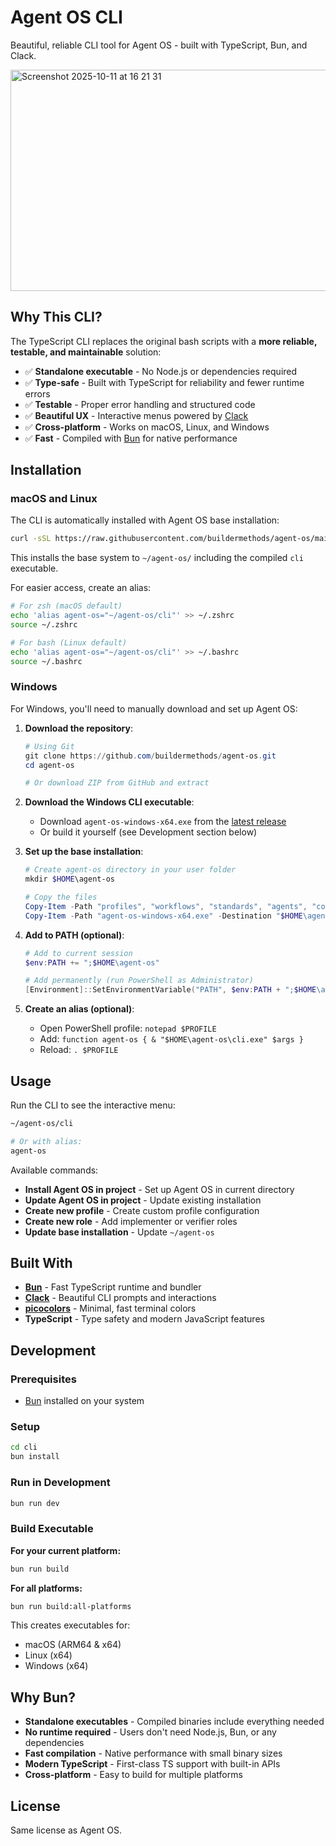 # Agent OS CLI

Beautiful, reliable CLI tool for Agent OS - built with TypeScript, Bun, and Clack.

<img width="587" height="354" alt="Screenshot 2025-10-11 at 16 21 31" src="https://github.com/user-attachments/assets/646b0c2f-d0a7-41ba-bab4-1f2bdfa0a8ac" />

## Why This CLI?

The TypeScript CLI replaces the original bash scripts with a **more reliable, testable, and maintainable** solution:

- ✅ **Standalone executable** - No Node.js or dependencies required
- ✅ **Type-safe** - Built with TypeScript for reliability and fewer runtime errors
- ✅ **Testable** - Proper error handling and structured code
- ✅ **Beautiful UX** - Interactive menus powered by [Clack](https://www.clack.cc/)
- ✅ **Cross-platform** - Works on macOS, Linux, and Windows
- ✅ **Fast** - Compiled with [Bun](https://bun.sh) for native performance

## Installation

### macOS and Linux

The CLI is automatically installed with Agent OS base installation:

```bash
curl -sSL https://raw.githubusercontent.com/buildermethods/agent-os/main/install.sh | bash
```

This installs the base system to `~/agent-os/` including the compiled `cli` executable.

For easier access, create an alias:

```bash
# For zsh (macOS default)
echo 'alias agent-os="~/agent-os/cli"' >> ~/.zshrc
source ~/.zshrc

# For bash (Linux default)
echo 'alias agent-os="~/agent-os/cli"' >> ~/.bashrc
source ~/.bashrc
```

### Windows

For Windows, you'll need to manually download and set up Agent OS:

1. **Download the repository**:
   ```powershell
   # Using Git
   git clone https://github.com/buildermethods/agent-os.git
   cd agent-os

   # Or download ZIP from GitHub and extract
   ```

2. **Download the Windows CLI executable**:
   - Download `agent-os-windows-x64.exe` from the [latest release](https://github.com/buildermethods/agent-os/releases)
   - Or build it yourself (see Development section below)

3. **Set up the base installation**:
   ```powershell
   # Create agent-os directory in your user folder
   mkdir $HOME\agent-os

   # Copy the files
   Copy-Item -Path "profiles", "workflows", "standards", "agents", "commands" -Destination "$HOME\agent-os" -Recurse
   Copy-Item -Path "agent-os-windows-x64.exe" -Destination "$HOME\agent-os\cli.exe"
   ```

4. **Add to PATH (optional)**:
   ```powershell
   # Add to current session
   $env:PATH += ";$HOME\agent-os"

   # Add permanently (run PowerShell as Administrator)
   [Environment]::SetEnvironmentVariable("PATH", $env:PATH + ";$HOME\agent-os", "User")
   ```

5. **Create an alias (optional)**:
   - Open PowerShell profile: `notepad $PROFILE`
   - Add: `function agent-os { & "$HOME\agent-os\cli.exe" $args }`
   - Reload: `. $PROFILE`

## Usage

Run the CLI to see the interactive menu:

```bash
~/agent-os/cli

# Or with alias:
agent-os
```

Available commands:
- **Install Agent OS in project** - Set up Agent OS in current directory
- **Update Agent OS in project** - Update existing installation
- **Create new profile** - Create custom profile configuration
- **Create new role** - Add implementer or verifier roles
- **Update base installation** - Update `~/agent-os`

## Built With

- **[Bun](https://bun.sh)** - Fast TypeScript runtime and bundler
- **[Clack](https://www.clack.cc/)** - Beautiful CLI prompts and interactions
- **[picocolors](https://github.com/alexeyraspopov/picocolors)** - Minimal, fast terminal colors
- **TypeScript** - Type safety and modern JavaScript features

## Development

### Prerequisites

- [Bun](https://bun.sh) installed on your system

### Setup

```bash
cd cli
bun install
```

### Run in Development

```bash
bun run dev
```

### Build Executable

**For your current platform:**
```bash
bun run build
```

**For all platforms:**
```bash
bun run build:all-platforms
```

This creates executables for:
- macOS (ARM64 & x64)
- Linux (x64)
- Windows (x64)

## Why Bun?

- **Standalone executables** - Compiled binaries include everything needed
- **No runtime required** - Users don't need Node.js, Bun, or any dependencies
- **Fast compilation** - Native performance with small binary sizes
- **Modern TypeScript** - First-class TS support with built-in APIs
- **Cross-platform** - Easy to build for multiple platforms

## License

Same license as Agent OS.
